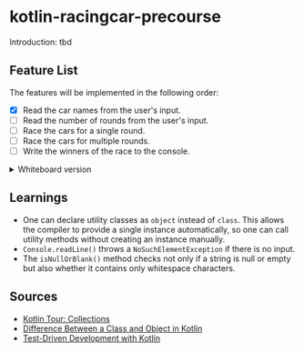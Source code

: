 # kotlin-racingcar-precourse

Introduction: tbd

## Feature List

The features will be implemented in the following order:
- [x] Read the car names from the user's input.
- [ ] Read the number of rounds from the user's input.
- [ ] Race the cars for a single round.
- [ ] Race the cars for multiple rounds.
- [ ] Write the winners of the race to the console.

<details>
<summary>Whiteboard version</summary>

![Photo](assets/Image%202025-04-18%20at%2011.22.18.jpeg)
</details>

## Learnings

- One can declare utility classes as `object` instead of `class`. This allows the compiler to provide a single instance automatically, so one can call utility methods without creating an instance manually.
- `Console.readLine()` throws a `NoSuchElementException` if there is no input.
- The `isNullOrBlank()` method checks not only if a string is null or empty but also whether it contains only whitespace characters.

## Sources

- [Kotlin Tour: Collections](https://kotlinlang.org/docs/kotlin-tour-collections.html)
- [Difference Between a Class and Object in Kotlin](https://stackoverflow.com/questions/44255946/difference-between-a-class-and-object-in-kotlin)
- [Test-Driven Development with Kotlin](https://www.jetbrains.com/help/idea/tdd-with-kotlin.html)

